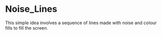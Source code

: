 # Noise_Lines

This simple idea involves a sequence of lines made with noise and colour fills to fill the screen.